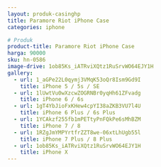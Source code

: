 ```yaml
---
layout: produk-casinghp
title: Paramore Riot iPhone Case
categories: iphone

# Produk
product-title: Paramore Riot iPhone Case
harga: 90000
sku: hn-0586
image-drive: 1ob85Ks_iATRviXQtz1RuSrvWO64EJY1H
gallery:
  - url: 1_aGPe22L0qymj3VMqK53oQr8Ism9Gd9I
    title: iPhone 5 / 5s / SE
  - url: 1lUwtVu0wXzcwZOGRNBr0yqHh61ZFvadg
    title: iPhone 6 / 6s
  - url: 1gT4YbJioFxKHew4cpYI38aZKB3VU7l4U
    title: iPhone 6 Plus / 6s Plus
  - url: 1YCAkzf255fb1mPETtyPnFQkPe6sMhBZM
    title: iPhone 7 / 8
  - url: 1RZgJmYMPYrtfrZZT8we-06xtLhUgb55l
    title: iPhone 7 Plus / 8 Plus
  - url: 1ob85Ks_iATRviXQtz1RuSrvWO64EJY1H
    title: iPhone X
---
```

